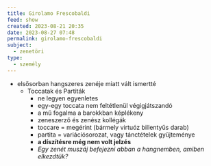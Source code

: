 ```yaml
---
title: Girolamo Frescobaldi
feed: show
created: 2023-08-21 20:35
date: 2023-08-27 07:48
permalink: girolamo-frescobaldi
subject:
  - zenetöri
type:
  - személy
---
```


- elsősorban hangszeres zenéje miatt vált ismertté
	- Toccatak és Partiták
		- ne legyen egyenletes
		- egy-egy toccata nem feltétlenül végigjátszandó
		- a mű fogalma a barokkban képlékeny
		- zeneszerző és zenész kollégák
		- toccare = megérint (bármely virtuóz billentyűs darab)
		- partita = variációsorozat, vagy tánctételek gyűjteménye
		- **a díszítésre még nem volt jelzés**
		- *Egy zenét muszáj befejezni abban a hangnemben, amiben elkezdtük?*
